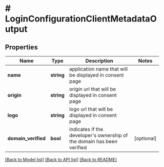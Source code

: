 # # LoginConfigurationClientMetadataOutput

## Properties

Name | Type | Description | Notes
------------ | ------------- | ------------- | -------------
**name** | **string** | application name that will be displayed in consent page |
**origin** | **string** | origin url that will be displayed in consent page |
**logo** | **string** | logo url that will be displayed in consent page |
**domain_verified** | **bool** | indicates if the developer&#39;s ownership of the domain has been verified | [optional]

[[Back to Model list]](../../README.md#models) [[Back to API list]](../../README.md#endpoints) [[Back to README]](../../README.md)
